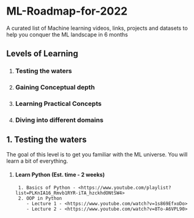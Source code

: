# ML-Roadmap-for-2022
A curated list of Machine learning videos, links, projects and datasets to help you conquer the ML landscape in 6 months

## Levels of Learning
1. ### Testing the waters
2. ### Gaining Conceptual depth
3. ### Learning Practical Concepts
4. ### Diving into different domains


## 1. Testing the waters

The goal of this level is to get you familiar with the ML universe. You will learn a bit of everything.

1. #### Learn Python (Est. time - 2 weeks)
        1. Basics of Python - <https://www.youtube.com/playlist?list=PLKnIA16_Rmvb1RYR-iTA_hzckhdONtSW4>
        2. OOP in Python
           - Lecture 1 - <https://www.youtube.com/watch?v=1s869EfxoDo>
           - Lecture 2 - <https://www.youtube.com/watch?v=8To-A6VPL90>


